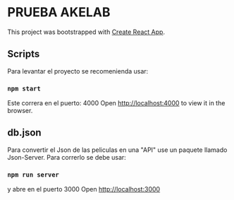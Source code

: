 # PRUEBA AKELAB

This project was bootstrapped with [Create React App](https://github.com/facebook/create-react-app).

## Scripts

Para levantar el proyecto se recomenienda usar:
### `npm start`

Este correra en el puerto: 4000
Open [http://localhost:4000](http://localhost:4000) to view it in the browser.


## db.json
Para convertir el Json de las peliculas en una "API" use un paquete llamado Json-Server. 
Para correrlo se debe usar:
### `npm run server` 
y abre en el puerto 3000 Open [http://localhost:3000](http://localhost:3000) 

